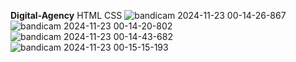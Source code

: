**Digital-Agency**
HTML CSS
![bandicam 2024-11-23 00-14-26-867](https://github.com/user-attachments/assets/f3682510-5dea-4488-a1d2-0253751cca51)
![bandicam 2024-11-23 00-14-20-802](https://github.com/user-attachments/assets/c4c06b6c-de45-4577-a008-e7172129f9ff)
![bandicam 2024-11-23 00-14-43-682](https://github.com/user-attachments/assets/6622205f-b1da-4e4e-86e2-2ff85b5371c9)
![bandicam 2024-11-23 00-15-15-193](https://github.com/user-attachments/assets/0d193c1c-faac-4645-a0f5-941ee3eb1ab3)
